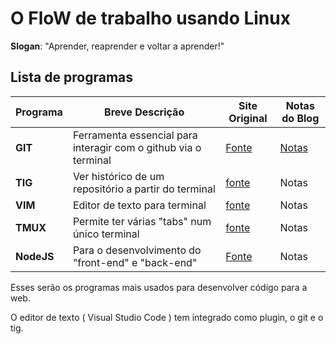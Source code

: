 # O FloW de trabalho usando Linux

<b>Slogan</b>: "Aprender, reaprender e voltar a aprender!"

## Lista de programas

| Programa      | Breve Descrição                                                 | Site Original                     | Notas do Blog     |
| ------------- | --------------------------------------------------------------- | --------------------------------- | ----------------- |
| <b>GIT</b>    | Ferramenta essencial para interagir com o github via o terminal | [Fonte](https://www.git-scm.com/) | [Notas](./git.md) |
| <b>TIG</b>    | Ver histórico de um repositório a partir do terminal            | [fonte]()                         | Notas             |
| <b>VIM</b>    | Editor de texto para terminal                                   | [fonte]()                         | Notas             |
| <b>TMUX</b>   | Permite ter várias "tabs" num único terminal                    | [fonte]()                         | Notas             |
| <b>NodeJS</b> | Para o desenvolvimento do "front-end" e "back-end"              | [Fonte]()                         | Notas             |

Esses serão os programas mais usados para desenvolver código para a web.

O editor de texto ( Visual Studio Code ) tem integrado como plugin, o git e o tig.
